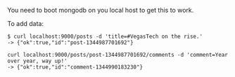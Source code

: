 
You need to boot mongodb on you local host to get this to work.

To add data:

```
$ curl localhost:9000/posts -d 'title=#VegasTech on the rise.'
-> {"ok":true,"id":"post-1344987701692"}

curl localhost:9000/posts/post-1344987701692/comments -d 'comment=Year over year, way up!'
-> {"ok":true,"id":"comment-1344990183230"}
```
